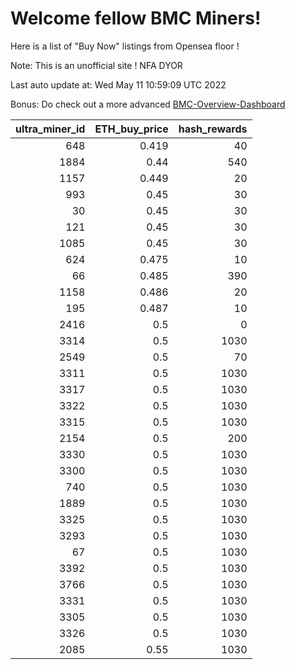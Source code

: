# Welcome fellow BMC Miners!
Here is a list of "Buy Now" listings from Opensea floor !

Note: This is an unofficial site ! NFA DYOR

Last auto update at: Wed May 11 10:59:09 UTC 2022

Bonus: Do check out a more advanced [BMC-Overview-Dashboard](https://dune.com/defifunk/BMC-Overview-Dashboard)


|   ultra_miner_id |   ETH_buy_price |   hash_rewards |
|-----------------:|----------------:|---------------:|
|              648 |           0.419 |             40 |
|             1884 |           0.44  |            540 |
|             1157 |           0.449 |             20 |
|              993 |           0.45  |             30 |
|               30 |           0.45  |             30 |
|              121 |           0.45  |             30 |
|             1085 |           0.45  |             30 |
|              624 |           0.475 |             10 |
|               66 |           0.485 |            390 |
|             1158 |           0.486 |             20 |
|              195 |           0.487 |             10 |
|             2416 |           0.5   |              0 |
|             3314 |           0.5   |           1030 |
|             2549 |           0.5   |             70 |
|             3311 |           0.5   |           1030 |
|             3317 |           0.5   |           1030 |
|             3322 |           0.5   |           1030 |
|             3315 |           0.5   |           1030 |
|             2154 |           0.5   |            200 |
|             3330 |           0.5   |           1030 |
|             3300 |           0.5   |           1030 |
|              740 |           0.5   |           1030 |
|             1889 |           0.5   |           1030 |
|             3325 |           0.5   |           1030 |
|             3293 |           0.5   |           1030 |
|               67 |           0.5   |           1030 |
|             3392 |           0.5   |           1030 |
|             3766 |           0.5   |           1030 |
|             3331 |           0.5   |           1030 |
|             3305 |           0.5   |           1030 |
|             3326 |           0.5   |           1030 |
|             2085 |           0.55  |           1030 |